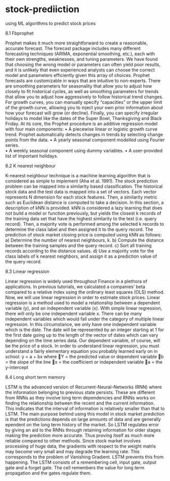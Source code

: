 # stock-prediiction
using ML algorithms to predict stock prices

8.1 Fbprophet

 Prophet makes it much more straightforward to create a reasonable, accurate forecast. The forecast package includes many different forecasting techniques (ARIMA, exponential smoothing, etc.), each with their own strengths, weaknesses, and tuning parameters. We have found that choosing the wrong model or parameters can often yield poor results, and it is unlikely that even experienced analysts can choose the correct model and parameters efficiently given this array of choices. Prophet forecasts are customizable in ways that are intuitive to non-experts. There are smoothing parameters for seasonality that allow you to adjust how closely to fit historical cycles, as well as smoothing parameters for trends that allow you to adjust how aggressively to follow historical trend changes. For growth curves, you can manually specify “capacities” or the upper limit of the growth curve, allowing you to inject your own prior information about how your forecast will grow (or decline). Finally, you can specify irregular holidays to model like the dates of the Super Bowl, Thanksgiving and Black Friday. At its core, the Prophet procedure is an additive regression model with four main components: 
• A piecewise linear or logistic growth curve trend. Prophet automatically detects changes in trends by selecting change points from the data. 
• A yearly seasonal component modelled using Fourier series.                                                      
 • A weekly seasonal component using dummy variables. 
• A user-provided list of important holidays. 



8.2 K nearest neighbour

 K-nearest neighbour technique is a machine learning algorithm that is considered as simple to implement (Aha et al. 1991). The stock prediction problem can be mapped into a similarity based classification. The historical stock data and the test data is mapped into a set of vectors. Each vector represents N dimension for each stock features. Then, a similarity metric such as Euclidean distance is computed to take a decision. In this section, a description of kNN is provided. kNN is considered a lazy learning that does not build a model or function previously, but yields the closest k records of the training data set that have the highest similarity to the test (i.e. query record). Then, a majority vote is performed among the selected k records to determine the class label and then assigned it to the query record. The prediction of stock market closing price is computed using kNN as follows: 
a) Determine the number of nearest neighbours, k.
b) Compute the distance between the training samples and the query record.
c) Sort all training records according to the distance values. 
d) Use a majority vote for the class labels of k nearest neighbors, and assign it as a prediction value of the query record.


8.3 Linear regression

Linear regression is widely used throughout Finance in a plethora of applications. In previous tutorials, we calculated a companies’ beta compared to a relative index using the ordinary least squares (OLS) method. Now, we will use linear regression in order to estimate stock prices. Linear regression is a method used to model a relationship between a dependent variable (y), and an independent variable (x). With simple linear regression, there will only be one independent variable x. There can be many independent variables which would fall under the category of multiple linear regression. In this circumstance, we only have one independent variable which is the date. The date will be represented by an integer starting at 1 for the first date going up to the length of the vector of dates which can vary depending on the time series data. Our dependent variable, of course, will be the price of a stock. In order to understand linear regression, you must understand a fairly elementary equation you probably learned early on in school.
y = a + bx
where
Y = the predicted value or dependent variable
b = the slope of the line
x = the coefficient or independent variable
a = the y-intercept


8.4 Long short term memory  

LSTM is the advanced version of Recurrent-Neural-Networks (RNN) where the information belonging to previous state persists. These are different from RNNs as they involve long term dependencies and RNNs works on finding the relationship between the recent and the current information. This indicates that the interval of information is relatively smaller than that to LSTM. The main purpose behind using this model in stock market prediction is that the predictions depends on large amounts of data and are generally ependent on the long term history of the market. So LSTM regulates error by giving an aid to the RNNs through retaining information for older stages making the prediction more accurate. Thus proving itself as much more reliable compared to other methods. Since stock market involves processing of huge data, the gradients with respect to the weight matrix may become very small and may degrade the learning rate. This corresponds to the problem of Vanishing Gradient. LSTM prevents this from happening. The LSTM consists of a remembering cell, input gate, output gate and a forget gate. The cell remembers the value for long term propagation and the gates regulate them.
